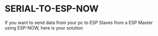 # SERIAL-TO-ESP-NOW
If you want to send data from your pc to ESP Slaves from a ESP Master using ESP-NOW, here is your solution
